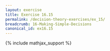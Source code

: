 ```yaml
---
layout: exercise
title: Exercise 16.15
permalink: /decision-theory-exercises/ex_15/
breadcrumb: 16-Making-Simple-Decisions
canonical_id: ex16.15
---
```


{% include mathjax_support %}
